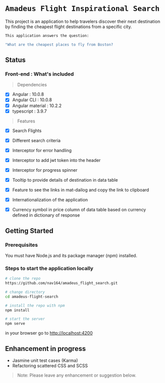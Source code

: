 # `Amadeus Flight Inspirational Search`

This project is an application to help travelers discover their next destination by finding the cheapest flight destinations from a specific city.

```bash
This application answers the question:

"What are the cheapest places to fly from Boston?
```

## Status

### Front-end : What's included
> Dependencies
- [x] Angular : 10.0.8
- [x] Angular CLI : 10.0.8
- [x] Angular material : 10.2.2
- [x] typescript : 3.9.7

> Features
- [x] Search Flights 
- [x] Different search criteria
- [x] Interceptor for error handling
- [x] Interceptor to add jwt token into the header
- [x] Interceptor for progress spinner
- [x] Tooltip to provide details of destination in data table
- [x] Feature to see the links in mat-dailog and copy the link to clipboard
- [x] Internationalization of the application
- [x] Currency symbol in price column of data table based on currency defined in dictionary of response 


## Getting Started

### Prerequisites
You must have Node.js
and its package manager (npm) installed.

### Steps to start the application locally

```bash
# clone the repo
https://github.com/nav164/amadeus_flight_search.git

# change directory
cd amadeus-flight-search

# install the repo with npm
npm install

# start the server
npm serve

```
in your browser go to [http://localhost:4200](http://localhost:4200) 

## Enhancement in progress
* Jasmine unit test cases (Karma)
* Refactoring scattered CSS and SCSS 

> Note: Please leave any enhancement or suggestion below.